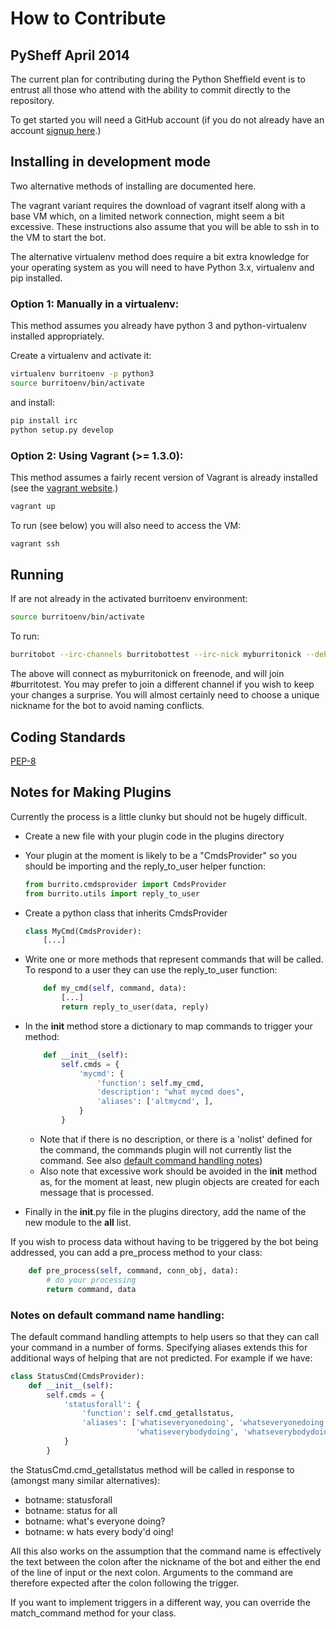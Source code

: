 # How to Contribute

## PySheff April 2014

The current plan for contributing during the Python Sheffield event is to
entrust all those who attend with the ability to commit directly to the
repository.

To get started you will need a GitHub account (if you do not already have an
account [signup here](https://github.com/signup/free).)

## Installing in development mode

Two alternative methods of installing are documented here.

The vagrant variant requires the download of vagrant itself along with a base
VM which, on a limited network connection, might seem a bit excessive. These
instructions also assume that you will be able to ssh in to the VM to start
the bot.

The alternative virtualenv method does require a bit extra knowledge for your
operating system as you will need to have Python 3.x, virtualenv and pip
installed.

### Option 1: Manually in a virtualenv:

This method assumes you already have python 3 and python-virtualenv installed
appropriately.

Create a virtualenv and activate it:
```sh
virtualenv burritoenv -p python3
source burritoenv/bin/activate
```

and install:
```sh
pip install irc
python setup.py develop
```

### Option 2: Using Vagrant (>= 1.3.0):

This method assumes a fairly recent version of Vagrant is already installed
(see the [vagrant website](http://www.vagrantup.com).)

```sh
vagrant up
```

To run (see below) you will also need to access the VM:

```sh
vagrant ssh
```

## Running

If are not already in the activated burritoenv environment:
```sh
source burritoenv/bin/activate
```

To run:
```sh
burritobot --irc-channels burritobottest --irc-nick myburritonick --debug
```

The above will connect as myburritonick on freenode, and will join #burritotest. You
may prefer to join a different channel if you wish to keep your changes a
surprise. You will almost certainly need to choose a unique nickname for the
bot to avoid naming conflicts.

## Coding Standards

[PEP-8](https://www.python.org/dev/peps/pep-0008/)

## Notes for Making Plugins

Currently the process is a little clunky but should not be hugely difficult.

* Create a new file with your plugin code in the plugins directory
* Your plugin at the moment is likely to be a "CmdsProvider" so you should be
  importing and the reply_to_user helper function:

  ```python
  from burrito.cmdsprovider import CmdsProvider
  from burrito.utils import reply_to_user
  ```
* Create a python class that inherits CmdsProvider

  ```python
  class MyCmd(CmdsProvider):
      [...]
  ```
* Write one or more methods that represent commands that will be called. To
  respond to a user they can use the reply_to_user function:

  ```python
      def my_cmd(self, command, data):
          [...]
          return reply_to_user(data, reply)
  ```
* In the __init__ method store a dictionary to map commands to trigger your
  method:

  ```python
      def __init__(self):
          self.cmds = {
              'mycmd': {
                  'function': self.my_cmd,
                  'description': "what mycmd does",
                  'aliases': ['altmycmd', ],
              }
          }
  ```
  * Note that if there is no description, or there is a 'nolist' defined for
    the command, the commands plugin will not currently list the command.
    See also [default command handling notes](#command-name-notes))
  * Also note that excessive work should be avoided in the __init__ method as,
    for the moment at least, new plugin objects are created for each message
    that is processed.
* Finally in the __init__.py file in the plugins directory, add the name of
  the new module to the __all__ list.

If you wish to process data without having to be triggered by the bot being
addressed, you can add a pre_process method to your class:
```python
    def pre_process(self, command, conn_obj, data):
        # do your processing
        return command, data
```

### <a name="command-name-notes"></a>Notes on default command name handling:

The default command handling attempts to help users so that they can call your
command in a number of forms. Specifying aliases extends this for additional
ways of helping that are not predicted. For example if we have:
```python
class StatusCmd(CmdsProvider):
    def __init__(self):
        self.cmds = {
            'statusforall': {
                'function': self.cmd_getallstatus,
                'aliases': ['whatiseveryonedoing', 'whatseveryonedoing',
                            'whatiseverybodydoing', 'whatseverybodydoing', ],
            }
        }
```
the StatusCmd.cmd_getallstatus method will be called in response to (amongst
many similar alternatives):
* botname: statusforall
* botname: status for all
* botname: what's everyone doing?
* botname: w hats every body'd oing!

All this also works on the assumption that the command name is effectively the
text between the colon after the nickname of the bot and either the end of the
line of input or the next colon. Arguments to the command are therefore
expected after the colon following the trigger.

If you want to implement triggers in a different way, you can override the
match_command method for your class.

